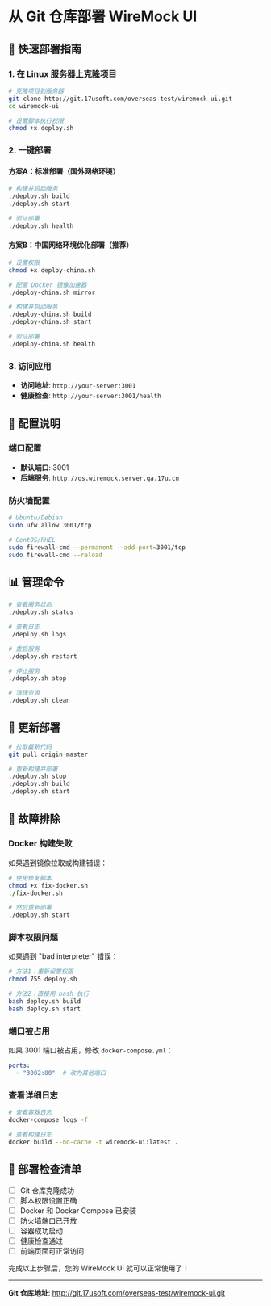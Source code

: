 # 从 Git 仓库部署 WireMock UI

## 🚀 快速部署指南

### 1. 在 Linux 服务器上克隆项目
```bash
# 克隆项目到服务器
git clone http://git.17usoft.com/overseas-test/wiremock-ui.git
cd wiremock-ui

# 设置脚本执行权限
chmod +x deploy.sh
```

### 2. 一键部署

#### 方案A：标准部署（国外网络环境）
```bash
# 构建并启动服务
./deploy.sh build
./deploy.sh start

# 验证部署
./deploy.sh health
```

#### 方案B：中国网络环境优化部署（推荐）
```bash
# 设置权限
chmod +x deploy-china.sh

# 配置 Docker 镜像加速器
./deploy-china.sh mirror

# 构建并启动服务
./deploy-china.sh build
./deploy-china.sh start

# 验证部署
./deploy-china.sh health
```

### 3. 访问应用
- **访问地址**: `http://your-server:3001`
- **健康检查**: `http://your-server:3001/health`

## 🔧 配置说明

### 端口配置
- **默认端口**: 3001
- **后端服务**: `http://os.wiremock.server.qa.17u.cn`

### 防火墙配置
```bash
# Ubuntu/Debian
sudo ufw allow 3001/tcp

# CentOS/RHEL
sudo firewall-cmd --permanent --add-port=3001/tcp
sudo firewall-cmd --reload
```

## 📊 管理命令

```bash
# 查看服务状态
./deploy.sh status

# 查看日志
./deploy.sh logs

# 重启服务
./deploy.sh restart

# 停止服务
./deploy.sh stop

# 清理资源
./deploy.sh clean
```

## 🔄 更新部署

```bash
# 拉取最新代码
git pull origin master

# 重新构建并部署
./deploy.sh stop
./deploy.sh build
./deploy.sh start
```

## 🐛 故障排除

### Docker 构建失败
如果遇到镜像拉取或构建错误：
```bash
# 使用修复脚本
chmod +x fix-docker.sh
./fix-docker.sh

# 然后重新部署
./deploy.sh start
```

### 脚本权限问题
如果遇到 "bad interpreter" 错误：
```bash
# 方法1：重新设置权限
chmod 755 deploy.sh

# 方法2：直接用 bash 执行
bash deploy.sh build
bash deploy.sh start
```

### 端口被占用
如果 3001 端口被占用，修改 `docker-compose.yml`：
```yaml
ports:
  - "3002:80"  # 改为其他端口
```

### 查看详细日志
```bash
# 查看容器日志
docker-compose logs -f

# 查看构建日志
docker build --no-cache -t wiremock-ui:latest .
```

## 📝 部署检查清单

- [ ] Git 仓库克隆成功
- [ ] 脚本权限设置正确
- [ ] Docker 和 Docker Compose 已安装
- [ ] 防火墙端口已开放
- [ ] 容器成功启动
- [ ] 健康检查通过
- [ ] 前端页面可正常访问

完成以上步骤后，您的 WireMock UI 就可以正常使用了！

---

**Git 仓库地址**: http://git.17usoft.com/overseas-test/wiremock-ui.git
